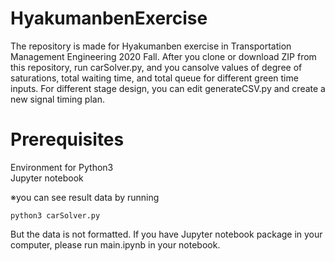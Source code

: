 # HyakumanbenExercise
The repository is made for Hyakumanben exercise in Transportation Management Engineering 2020 Fall.
After you clone or download ZIP from this repository, run carSolver.py, and you cansolve values of degree of saturations, total waiting time, and total queue for different green time inputs. For different stage design, you can edit generateCSV.py and create a new signal timing plan.
# Prerequisites
Environment for Python3  
Jupyter notebook  
  
※you can see result data by running 
```
python3 carSolver.py
```
But the data is not formatted. If you have Jupyter notebook package in your computer, please run main.ipynb in your notebook.
